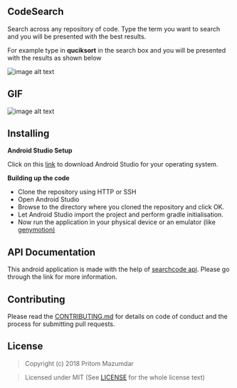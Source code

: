 ## CodeSearch

Search across any repository of code. Type the term you want to search and you will be presented with the best results. 

For example type in **quciksort** in the search box and you will be presented with the results as shown below

![image alt text](image_0.jpg)

## GIF

![image alt text](image_1.gif)

## Installing

**Android Studio Setup**

Click on this [link](https://developer.android.com/studio/index.html#Installing) to download Android Studio for your operating system.


**Building up the code**
 * Clone the repository using HTTP or SSH
 * Open Android Studio
 * Browse to the directory where you cloned the repository and click OK.
 * Let Android Studio import the project and perform gradle initialisation.
 * Now run the application in your physical device or an emulator (like [genymotion)](http://www.genymotion.com/)

## API Documentation

This android application is made with the help of [searchcode api](https://searchcode.com/api/). Please go through the link for more information.

## Contributing

Please read the [CONTRIBUTING.md](https://github.com/Pritom14/CodeSearch/blob/master/CONTRIBUTING.md) for details on code of conduct and the process for submitting pull requests.

## License

> Copyright (c) 2018 Pritom Mazumdar

> Licensed under MIT (See [LICENSE](https://github.com/Pritom14/CodeSearch/blob/master/LICENSE) for the whole license text)


